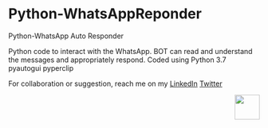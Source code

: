 # Python-WhatsAppReponder
Python-WhatsApp Auto Responder

 Python code to interact with the WhatsApp. BOT can read and understand the messages and appropriately respond. 
 Coded using Python 3.7
 pyautogui
 pyperclip
 
 

For collaboration or suggestion, reach me on my  [LinkedIn](www.linkedin.com/in/swapanroy/) [Twitter](www.twitter.com/royswapan)
 
 <img align="right" width="50" height="50" src="https://user-images.githubusercontent.com/834120/119002816-2f338480-b95b-11eb-9328-02a64461d9df.jpg">
